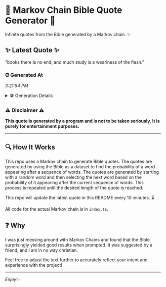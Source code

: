 # 📖 Markov Chain Bible Quote Generator 📖

Infinite quotes from the Bible generated by a Markov chain. ✨

## ✨ Latest Quote ✨
"books there is no end; and much study is a weariness of the flesh."

### ⏰ Generated At
*3:21:54 PM*

<details>
    <summary>🛠️ Generation Details</summary>
    <p>
        <strong>🌱 Seed:</strong> books<br>
        <strong>🔄 Iterations:</strong> 13<br>
        <strong>📜 Context History:</strong><br>[ books ]: there<br>[ books, there ]: is<br>[ books, there, is ]: no<br>[ books, there, is, no ]: end;<br>[ books, there, is, no, end; ]: and<br>[ books, there, is, no, end;, and ]: much<br>[ there, is, no, end;, and, much ]: study<br>[ is, no, end;, and, much, study ]: is<br>[ no, end;, and, much, study, is ]: a<br>[ end;, and, much, study, is, a ]: weariness<br>[ and, much, study, is, a, weariness ]: of<br>[ much, study, is, a, weariness, of ]: the<br>[ study, is, a, weariness, of, the ]: flesh.<br>
    </p>
</details>

### ⚠️ Disclaimer ⚠️
**This quote is generated by a program and is not to be taken seriously. It is purely for entertainment purposes.**

---

## 🔍 How It Works

This repo uses a Markov chain to generate Bible quotes. The quotes are generated by using the Bible as a dataset to find the probability of a word appearing after a sequence of words. The quotes are generated by starting with a random word and then selecting the next word based on the probability of it appearing after the current sequence of words. This process is repeated until the desired length of the quote is reached.

This repo will update the latest quote in this README every 10 minutes. ⏳

All code for the actual Markov chain is in `index.ts`.

## ❓ Why

I was just messing around with Markov Chains and found that the Bible surprisingly yielded good results when prompted. 
It was suggested by a friend, and I am in no way christian.

Feel free to adjust the text further to accurately reflect your intent and experience with the project!

---

*Enjoy*✨
